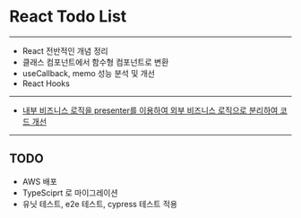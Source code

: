 # React Todo List

---

- React 전반적인 개념 정리
- 클래스 컴포넌트에서 함수형 컴포넌트로 변환
- useCallback, memo 성능 분석 및 개선
- React Hooks 

---

- [내부 비즈니스 로직을 presenter를 이용하여 외부 비즈니스 로직으로 분리하여 코드 개선](https://github.com/godud2604/react-todo-list/commit/bb99454bb4ad3a0bd71f959d1f60b477850c5f0e)

---

## TODO
- AWS 배포
- TypeSciprt 로 마이그레이션
- 유닛 테스트, e2e 테스트, cypress 테스트 적용
